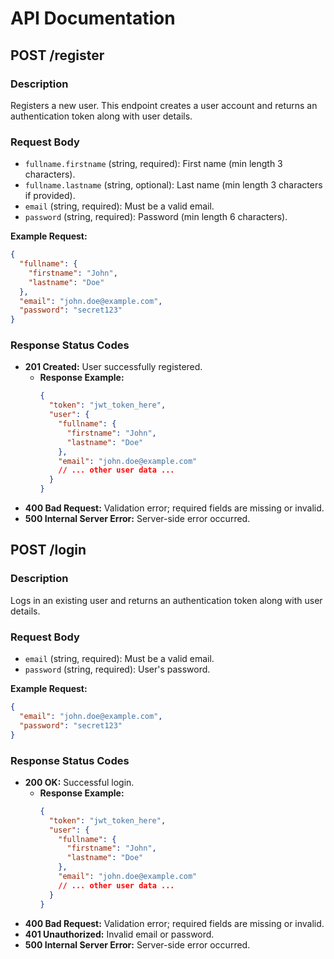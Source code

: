 # API Documentation

## POST /register

### Description
Registers a new user. This endpoint creates a user account and returns an authentication token along with user details.

### Request Body
- `fullname.firstname` (string, required): First name (min length 3 characters).
- `fullname.lastname` (string, optional): Last name (min length 3 characters if provided).
- `email` (string, required): Must be a valid email.
- `password` (string, required): Password (min length 6 characters).

**Example Request:**
```json
{
  "fullname": {
    "firstname": "John",                         
    "lastname": "Doe"
  },
  "email": "john.doe@example.com",
  "password": "secret123"
}
```

### Response Status Codes
- **201 Created:** User successfully registered.
  - **Response Example:**
    ```json
    {
      "token": "jwt_token_here",
      "user": {
        "fullname": {
          "firstname": "John",
          "lastname": "Doe"
        },
        "email": "john.doe@example.com"
        // ... other user data ...
      }
    }
    ```
- **400 Bad Request:** Validation error; required fields are missing or invalid.
- **500 Internal Server Error:** Server-side error occurred.

## POST /login

### Description
Logs in an existing user and returns an authentication token along with user details.

### Request Body
- `email` (string, required): Must be a valid email.
- `password` (string, required): User's password.

**Example Request:**
```json
{
  "email": "john.doe@example.com",
  "password": "secret123"
}
```

### Response Status Codes
- **200 OK:** Successful login.
  - **Response Example:**
    ```json
    {
      "token": "jwt_token_here",
      "user": {
        "fullname": {
          "firstname": "John",
          "lastname": "Doe"
        },
        "email": "john.doe@example.com"
        // ... other user data ...
      }
    }
    ```
- **400 Bad Request:** Validation error; required fields are missing or invalid.
- **401 Unauthorized:** Invalid email or password.
- **500 Internal Server Error:** Server-side error occurred.
